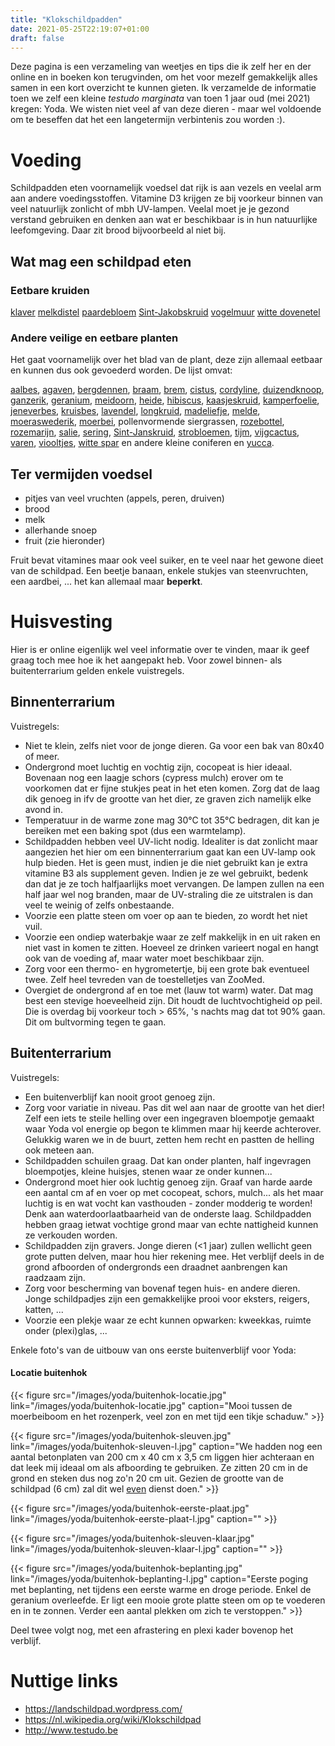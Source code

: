```yaml
---
title: "Klokschildpadden"
date: 2021-05-25T22:19:07+01:00
draft: false
---
```


Deze pagina is een verzameling van weetjes en tips die ik zelf her en der online en in boeken kon terugvinden, om het voor mezelf gemakkelijk alles samen in een kort overzicht te kunnen gieten. Ik verzamelde de informatie toen we zelf een kleine _testudo marginata_ van toen 1 jaar oud (mei 2021) kregen: Yoda. We wisten niet veel af van deze dieren - maar wel voldoende om te beseffen dat het een langetermijn verbintenis zou worden :).

# Voeding

Schildpadden eten voornamelijk voedsel dat rijk is aan vezels en veelal arm aan andere voedingsstoffen. Vitamine D3 krijgen ze bij voorkeur binnen van veel natuurlijk zonlicht of mbh UV-lampen. Veelal moet je je gezond verstand gebruiken en denken aan wat er beschikbaar is in hun natuurlijke leefomgeving. Daar zit brood bijvoorbeeld al niet bij.

## Wat mag een schildpad eten

### Eetbare kruiden

[klaver]()
[melkdistel]()
[paardebloem]()
[Sint-Jakobskruid]()
[vogelmuur]()
[witte dovenetel]()

### Andere veilige en eetbare planten

Het gaat voornamelijk over het blad van de plant, deze zijn allemaal eetbaar en kunnen dus ook gevoederd worden. De lijst omvat:

[aalbes](https://nl.wikipedia.org/wiki/Aalbes), [agaven](https://nl.wikipedia.org/wiki/Agave_(geslacht)), [bergdennen](https://nl.wikipedia.org/wiki/Bergden), [braam](https://nl.wikipedia.org/wiki/Braam_(geslacht)), [brem](https://nl.wikipedia.org/wiki/Brem_(plant)), [cistus](https://nl.wikipedia.org/wiki/Cistus), [cordyline](https://nl.wikipedia.org/wiki/Cordyline), [duizendknoop](https://nl.wikipedia.org/wiki/Duizendknoop), [ganzerik](https://nl.wikipedia.org/wiki/Ganzerik_(geslacht)), [geranium](https://nl.wikipedia.org/wiki/Geranium_(geslacht)), [meidoorn](https://nl.wikipedia.org/wiki/Meidoorn), [heide](https://nl.wikipedia.org/wiki/Heidefamilie), [hibiscus](https://nl.wikipedia.org/wiki/Hibiscus), [kaasjeskruid](https://nl.wikipedia.org/wiki/Kaasjeskruid), [kamperfoelie](https://nl.wikipedia.org/wiki/Kamperfoelie), [jeneverbes](https://nl.wikipedia.org/wiki/Jeneverbes), [kruisbes](https://nl.wikipedia.org/wiki/Kruisbes), [lavendel](https://nl.wikipedia.org/wiki/Lavendel), [longkruid](https://nl.wikipedia.org/wiki/Longkruid), [madeliefje](https://nl.wikipedia.org/wiki/Madeliefje), [melde](https://nl.wikipedia.org/wiki/Melde), [moeraswederik](https://nl.wikipedia.org/wiki/Moeraswederik), [moerbei](https://nl.wikipedia.org/wiki/Moerbeifamilie), pollenvormende siergrassen, [rozebottel](https://nl.wikipedia.org/wiki/Rozenbottel), [rozemarijn](https://nl.wikipedia.org/wiki/Rozemarijn_(plant)), [salie](https://nl.wikipedia.org/wiki/Salie_(geslacht)), [sering](https://nl.wikipedia.org/wiki/Sering), [Sint-Janskruid](https://nl.wikipedia.org/wiki/Sint-janskruid), [strobloemen](https://nl.wikipedia.org/wiki/Strobloem_(plant)), [tijm](https://nl.wikipedia.org/wiki/Tijm), [vijgcactus](https://nl.wikipedia.org/wiki/Opuntia), [varen](https://nl.wikipedia.org/wiki/Zachte_naaldvaren), [viooltjes](https://nl.wikipedia.org/wiki/Viooltje), [witte spar](https://nl.wikipedia.org/wiki/Witte_spar) en andere kleine coniferen en [yucca](https://nl.wikipedia.org/wiki/Yucca).

## Ter vermijden voedsel

- pitjes van veel vruchten (appels, peren, druiven)
- brood
- melk
- allerhande snoep
- fruit (zie hieronder)

Fruit bevat vitamines maar ook veel suiker, en te veel naar het gewone dieet van de schildpad. Een beetje banaan, enkele stukjes van steenvruchten, een aardbei, ... het kan allemaal maar **beperkt**.

# Huisvesting

Hier is er online eigenlijk wel veel informatie over te vinden, maar ik geef graag toch mee hoe ik het aangepakt heb. Voor zowel binnen- als buitenterrarium gelden enkele vuistregels.

## Binnenterrarium

Vuistregels:

- Niet te klein, zelfs niet voor de jonge dieren. Ga voor een bak van 80x40 of meer.
- Ondergrond moet luchtig en vochtig zijn, cocopeat is hier ideaal. Bovenaan nog een laagje schors (cypress mulch) erover om te voorkomen dat er fijne stukjes peat in het eten komen. Zorg dat de laag dik genoeg in ifv de grootte van het dier, ze graven zich namelijk elke avond in.
- Temperatuur in de warme zone mag 30°C tot 35°C bedragen, dit kan je bereiken met een baking spot (dus een warmtelamp).
- Schildpadden hebben veel UV-licht nodig. Idealiter is dat zonlicht maar aangezien het hier om een binnenterrarium gaat kan een UV-lamp ook hulp bieden. Het is geen must, indien je die niet gebruikt kan je extra vitamine B3 als supplement geven. Indien je ze wel gebruikt, bedenk dan dat je ze toch halfjaarlijks moet vervangen. De lampen zullen na een half jaar wel nog branden, maar de UV-straling die ze uitstralen is dan veel te weinig of zelfs onbestaande.
- Voorzie een platte steen om voer op aan te bieden, zo wordt het niet vuil.
- Voorzie een ondiep waterbakje waar ze zelf makkelijk in en uit raken en niet vast in komen te zitten. Hoeveel ze drinken varieert nogal en hangt ook van de voeding af, maar water moet beschikbaar zijn.
- Zorg voor een thermo- en hygrometertje, bij een grote bak eventueel twee. Zelf heel tevreden van de toestelletjes van ZooMed.
- Overgiet de ondergrond af en toe met (lauw tot warm) water. Dat mag best een stevige hoeveelheid zijn. Dit houdt de luchtvochtigheid op peil. Die is overdag bij voorkeur toch > 65%, 's nachts mag dat tot 90% gaan. Dit om bultvorming tegen te gaan.

## Buitenterrarium

Vuistregels:

- Een buitenverblijf kan nooit groot genoeg zijn.
- Zorg voor variatie in niveau. Pas dit wel aan naar de grootte van het dier! Zelf een iets te steile helling over een ingegraven bloempotje gemaakt waar Yoda vol energie op begon te klimmen maar hij keerde achterover. Gelukkig waren we in de buurt, zetten hem recht en pastten de helling ook meteen aan.
- Schildpadden schuilen graag. Dat kan onder planten, half ingevragen bloempotjes, kleine huisjes, stenen waar ze onder kunnen...
- Ondergrond moet hier ook luchtig genoeg zijn. Graaf van harde aarde een aantal cm af en voer op met cocopeat, schors, mulch... als het maar luchtig is en wat vocht kan vasthouden - zonder modderig te worden! Denk aan waterdoorlaatbaarheid van de onderste laag. Schildpadden hebben graag ietwat vochtige grond maar van echte nattigheid kunnen ze verkouden worden.
- Schildpadden zijn gravers. Jonge dieren (<1 jaar) zullen wellicht geen grote putten delven, maar hou hier rekening mee. Het verblijf deels in de grond afboorden of ondergronds een draadnet aanbrengen kan raadzaam zijn.
- Zorg voor bescherming van bovenaf tegen huis- en andere dieren. Jonge schildpadjes zijn een gemakkelijke prooi voor eksters, reigers, katten, ...
- Voorzie een plekje waar ze echt kunnen opwarken: kweekkas, ruimte onder (plexi)glas, ...

Enkele foto's van de uitbouw van ons eerste buitenverblijf voor Yoda:

#### Locatie buitenhok

{{< figure src="/images/yoda/buitenhok-locatie.jpg" link="/images/yoda/buitenhok-locatie.jpg" caption="Mooi tussen de moerbeiboom en het rozenperk, veel zon en met tijd een tikje schaduw." >}}

{{< figure src="/images/yoda/buitenhok-sleuven.jpg" link="/images/yoda/buitenhok-sleuven-l.jpg" caption="We hadden nog een aantal betonplaten van 200 cm x 40 cm x 3,5 cm liggen hier achteraan en dat leek mij ideaal om als afboording te gebruiken. Ze zitten 20 cm in de grond en steken dus nog zo'n 20 cm uit. Gezien de grootte van de schildpad (6 cm) zal dit wel <a href=''> even</a> dienst doen." >}}

{{< figure src="/images/yoda/buitenhok-eerste-plaat.jpg" link="/images/yoda/buitenhok-eerste-plaat-l.jpg" caption="" >}}

{{< figure src="/images/yoda/buitenhok-sleuven-klaar.jpg" link="/images/yoda/buitenhok-sleuven-klaar-l.jpg" caption="" >}}

{{< figure src="/images/yoda/buitenhok-beplanting.jpg" link="/images/yoda/buitenhok-beplanting-l.jpg" caption="Eerste poging met beplanting, net tijdens een eerste warme en droge periode. Enkel de geranium overleefde. Er ligt een mooie grote platte steen om op te voederen en in te zonnen. Verder een aantal plekken om zich te verstoppen." >}}

Deel twee volgt nog, met een afrastering en plexi kader bovenop het verblijf.

# Nuttige links

- https://landschildpad.wordpress.com/
- https://nl.wikipedia.org/wiki/Klokschildpad
- http://www.testudo.be
